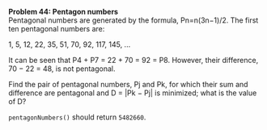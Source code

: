 **Problem 44: Pentagon numbers**  
Pentagonal numbers are generated by the formula, Pn=n(3n−1)/2. The first ten pentagonal numbers are:  

1, 5, 12, 22, 35, 51, 70, 92, 117, 145, ...  

It can be seen that P4 + P7 = 22 + 70 = 92 = P8. However, their difference, 70 − 22 = 48, is not pentagonal.  

Find the pair of pentagonal numbers, Pj and Pk, for which their sum and difference are pentagonal and D = |Pk − Pj| is minimized; what is the value of D?  

`pentagonNumbers()` should return `5482660`.
